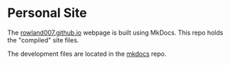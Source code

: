 # Personal Site

The [rowland007.github.io](https://rowland007.github.io/) webpage is built using MkDocs. This repo holds the "compiled" site files.

The development files are located in the [mkdocs](https://github.com/rowland007/mkdocs/) repo.
